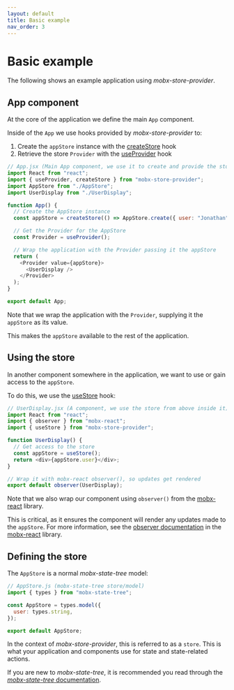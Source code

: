 ```yaml
---
layout: default
title: Basic example
nav_order: 3
---
```


# Basic example

The following shows an example application using _mobx-store-provider_.

## App component

At the core of the application we define the main `App` component.

Inside of the `App` we use hooks provided by _mobx-store-provider_ to:

1. Create the `appStore` instance with the [createStore](http://mobx-store-provider.overfoc.us/api/createStore) hook
1. Retrieve the store `Provider` with the [useProvider](http://mobx-store-provider.overfoc.us/api/useProvider) hook

```javascript
// App.jsx (Main App component, we use it to create and provide the store)
import React from "react";
import { useProvider, createStore } from "mobx-store-provider";
import AppStore from "./AppStore";
import UserDisplay from "./UserDisplay";

function App() {
  // Create the AppStore instance
  const appStore = createStore(() => AppStore.create({ user: "Jonathan" }));

  // Get the Provider for the AppStore
  const Provider = useProvider();

  // Wrap the application with the Provider passing it the appStore
  return (
    <Provider value={appStore}>
      <UserDisplay />
    </Provider>
  );
}

export default App;
```

Note that we wrap the application with the `Provider`, supplying it the `appStore` as its value.

This makes the `appStore` available to the rest of the application.

## Using the store

In another component somewhere in the application, we want to use or gain access to the `appStore`.

To do this, we use the [useStore](/api/useStore) hook:

```javascript
// UserDisplay.jsx (A component, we use the store from above inside it)
import React from "react";
import { observer } from "mobx-react";
import { useStore } from "mobx-store-provider";

function UserDisplay() {
  // Get access to the store
  const appStore = useStore();
  return <div>{appStore.user}</div>;
}

// Wrap it with mobx-react observer(), so updates get rendered
export default observer(UserDisplay);
```

Note that we also wrap our component using `observer()` from the [mobx-react](https://github.com/mobxjs/mobx-react#mobx-react) library.

This is critical, as it ensures the component will render any updates made to the `appStore`. For more information, see the [observer documentation](https://mobx.js.org/refguide/observer-component.html#observer) in the [mobx-react](https://github.com/mobxjs/mobx-react#mobx-react) library.

## Defining the store

The `AppStore` is a normal _mobx-state-tree_ model:

```javascript
// AppStore.js (mobx-state-tree store/model)
import { types } from "mobx-state-tree";

const AppStore = types.model({
  user: types.string,
});

export default AppStore;
```

In the context of _mobx-store-provider_, this is referred to as a `store`. This is what your application and components use for state and state-related actions.

If you are new to _mobx-state-tree_, it is recommended you read through the [_mobx-state-tree_ documentation](https://mobx-state-tree.js.org).
